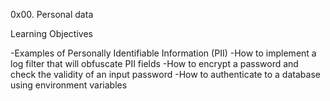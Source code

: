 0x00. Personal data

Learning Objectives

-Examples of Personally Identifiable Information (PII)
-How to implement a log filter that will obfuscate PII fields
-How to encrypt a password and check the validity of an input password
-How to authenticate to a database using environment variables